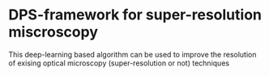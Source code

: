 # DPS-framework for super-resolution miscroscopy
This deep-learning based algorithm can be used to improve the resolution of exising optical microscopy (super-resolution or not) techniques
